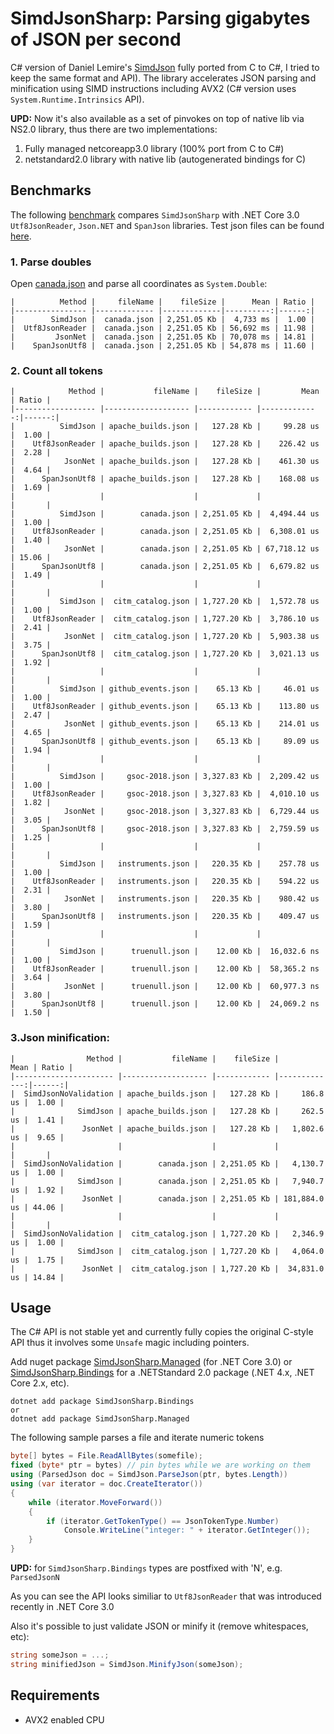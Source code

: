 # SimdJsonSharp: Parsing gigabytes of JSON per second
C# version of Daniel Lemire's [SimdJson](https://github.com/lemire/simdjson) fully ported from C to C#, 
I tried to keep the same format and API). The library accelerates JSON parsing and minification using 
SIMD instructions including AVX2 (C# version uses `System.Runtime.Intrinsics` API).

**UPD:** Now it's also available as a set of pinvokes on top of native lib via NS2.0 library, 
thus there are two implementations:
1) Fully managed netcoreapp3.0 library (100% port from C to C#)
2) netstandard2.0 library with native lib (autogenerated bindings for C)

## Benchmarks
The following [benchmark](https://github.com/EgorBo/SimdJsonSharp/blob/master/benchmarks/CountTokens.cs) compares `SimdJsonSharp` with .NET Core 3.0 `Utf8JsonReader`, `Json.NET` and `SpanJson` libraries.
Test json files can be found [here](https://github.com/lemire/simdjson/tree/master/jsonexamples).

### 1. Parse doubles
Open [canada.json](https://raw.githubusercontent.com/lemire/simdjson/master/jsonexamples/canada.json) and parse all coordinates as `System.Double`:
```
|          Method |     fileName |    fileSize |      Mean | Ratio |
|---------------- |------------- |-------------|----------:|------:|
|        SimdJson |  canada.json | 2,251.05 Kb |  4,733 ms |  1.00 |
|  Utf8JsonReader |  canada.json | 2,251.05 Kb | 56,692 ms | 11.98 |
|         JsonNet |  canada.json | 2,251.05 Kb | 70,078 ms | 14.81 |
|    SpanJsonUtf8 |  canada.json | 2,251.05 Kb | 54,878 ms | 11.60 |
```

### 2. Count all tokens
```
|            Method |           fileName |    fileSize |         Mean | Ratio |
|------------------ |------------------- |------------ |-------------:|------:|
|          SimdJson | apache_builds.json |   127.28 Kb |     99.28 us |  1.00 |
|    Utf8JsonReader | apache_builds.json |   127.28 Kb |    226.42 us |  2.28 |
|           JsonNet | apache_builds.json |   127.28 Kb |    461.30 us |  4.64 |
|      SpanJsonUtf8 | apache_builds.json |   127.28 Kb |    168.08 us |  1.69 |
|                   |                    |             |              |       |
|          SimdJson |        canada.json | 2,251.05 Kb |  4,494.44 us |  1.00 |
|    Utf8JsonReader |        canada.json | 2,251.05 Kb |  6,308.01 us |  1.40 |
|           JsonNet |        canada.json | 2,251.05 Kb | 67,718.12 us | 15.06 |
|      SpanJsonUtf8 |        canada.json | 2,251.05 Kb |  6,679.82 us |  1.49 |
|                   |                    |             |              |       |
|          SimdJson |  citm_catalog.json | 1,727.20 Kb |  1,572.78 us |  1.00 |
|    Utf8JsonReader |  citm_catalog.json | 1,727.20 Kb |  3,786.10 us |  2.41 |
|           JsonNet |  citm_catalog.json | 1,727.20 Kb |  5,903.38 us |  3.75 |
|      SpanJsonUtf8 |  citm_catalog.json | 1,727.20 Kb |  3,021.13 us |  1.92 |
|                   |                    |             |              |       |
|          SimdJson | github_events.json |    65.13 Kb |     46.01 us |  1.00 |
|    Utf8JsonReader | github_events.json |    65.13 Kb |    113.80 us |  2.47 |
|           JsonNet | github_events.json |    65.13 Kb |    214.01 us |  4.65 |
|      SpanJsonUtf8 | github_events.json |    65.13 Kb |     89.09 us |  1.94 |
|                   |                    |             |              |       |
|          SimdJson |     gsoc-2018.json | 3,327.83 Kb |  2,209.42 us |  1.00 |
|    Utf8JsonReader |     gsoc-2018.json | 3,327.83 Kb |  4,010.10 us |  1.82 |
|           JsonNet |     gsoc-2018.json | 3,327.83 Kb |  6,729.44 us |  3.05 |
|      SpanJsonUtf8 |     gsoc-2018.json | 3,327.83 Kb |  2,759.59 us |  1.25 |
|                   |                    |             |              |       |
|          SimdJson |   instruments.json |   220.35 Kb |    257.78 us |  1.00 |
|    Utf8JsonReader |   instruments.json |   220.35 Kb |    594.22 us |  2.31 |
|           JsonNet |   instruments.json |   220.35 Kb |    980.42 us |  3.80 |
|      SpanJsonUtf8 |   instruments.json |   220.35 Kb |    409.47 us |  1.59 |
|                   |                    |             |              |       |
|          SimdJson |      truenull.json |    12.00 Kb |  16,032.6 ns |  1.00 |
|    Utf8JsonReader |      truenull.json |    12.00 Kb |  58,365.2 ns |  3.64 |
|           JsonNet |      truenull.json |    12.00 Kb |  60,977.3 ns |  3.80 |
|      SpanJsonUtf8 |      truenull.json |    12.00 Kb |  24,069.2 ns |  1.50 |
```
### 3.Json minification:
```
|                Method |           fileName |    fileSize |         Mean | Ratio |
|---------------------- |------------------- |------------ |-------------:|------:|
|  SimdJsonNoValidation | apache_builds.json |   127.28 Kb |     186.8 us |  1.00 |
|              SimdJson | apache_builds.json |   127.28 Kb |     262.5 us |  1.41 |
|               JsonNet | apache_builds.json |   127.28 Kb |   1,802.6 us |  9.65 |
|                       |                    |             |              |       |
|  SimdJsonNoValidation |        canada.json | 2,251.05 Kb |   4,130.7 us |  1.00 |
|              SimdJson |        canada.json | 2,251.05 Kb |   7,940.7 us |  1.92 |
|               JsonNet |        canada.json | 2,251.05 Kb | 181,884.0 us | 44.06 |
|                       |                    |             |              |       |
|  SimdJsonNoValidation |  citm_catalog.json | 1,727.20 Kb |   2,346.9 us |  1.00 |
|              SimdJson |  citm_catalog.json | 1,727.20 Kb |   4,064.0 us |  1.75 |
|               JsonNet |  citm_catalog.json | 1,727.20 Kb |  34,831.0 us | 14.84 |
```

## Usage
The C# API is not stable yet and currently fully copies the original C-style API
thus it involves some `Unsafe` magic including pointers.

Add nuget package [SimdJsonSharp.Managed](https://www.nuget.org/packages/SimdJsonSharp.Managed) (for .NET Core 3.0)
or [SimdJsonSharp.Bindings](https://www.nuget.org/packages/SimdJsonSharp.Bindings) for a .NETStandard 2.0 package (.NET 4.x, .NET Core 2.x, etc).
```
dotnet add package SimdJsonSharp.Bindings
or
dotnet add package SimdJsonSharp.Managed
```

The following sample parses a file and iterate numeric tokens
```csharp
byte[] bytes = File.ReadAllBytes(somefile);
fixed (byte* ptr = bytes) // pin bytes while we are working on them
using (ParsedJson doc = SimdJson.ParseJson(ptr, bytes.Length))
using (var iterator = doc.CreateIterator())
{
    while (iterator.MoveForward())
    {
        if (iterator.GetTokenType() == JsonTokenType.Number)
            Console.WriteLine("integer: " + iterator.GetInteger());
    }
}
```
**UPD:** for `SimdJsonSharp.Bindings` types are postfixed with 'N', e.g. `ParsedJsonN`

As you can see the API looks similiar to `Utf8JsonReader` that was introduced recently in .NET Core 3.0

Also it's possible to just validate JSON or minify it (remove whitespaces, etc):
```csharp
string someJson = ...;
string minifiedJson = SimdJson.MinifyJson(someJson);
```

## Requirements
* AVX2 enabled CPU 
